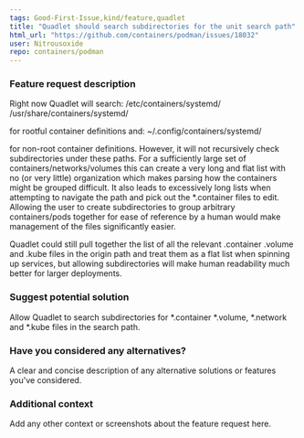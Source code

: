 ```yaml
---
tags: Good-First-Issue,kind/feature,quadlet
title: "Quadlet should search subdirectories for the unit search path"
html_url: "https://github.com/containers/podman/issues/18032"
user: Nitrousoxide
repo: containers/podman
---
```


### Feature request description

Right now Quadlet will search:
/etc/containers/systemd/
/usr/share/containers/systemd/

for rootful container definitions and:
~/.config/containers/systemd/

for non-root container definitions.  However, it will not recursively check subdirectories under these paths.  For a sufficiently large set of containers/networks/volumes this can create a very long and flat list with no (or very little) organization which makes parsing how the containers might be grouped difficult.  It also leads to excessively long lists when attempting to navigate the path and pick out the *.container files to edit.  Allowing the user to create subdirectories to group arbitrary containers/pods together for ease of reference by a human would make management of the files significantly easier. 

Quadlet could still pull together the list of all the relevant .container .volume and .kube files in the origin path and treat them as a flat list when spinning up services, but allowing subdirectories will make human readability much better for larger deployments.

### Suggest potential solution

Allow Quadlet to search subdirectories for *.container *.volume, *.network and *.kube files in the search path.

### Have you considered any alternatives?

A clear and concise description of any alternative solutions or features you've considered.

### Additional context

Add any other context or screenshots about the feature request here.